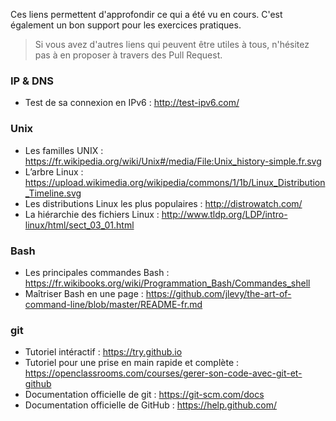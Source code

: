 Ces liens permettent d'approfondir ce qui a été vu en cours. C'est également un bon support pour les exercices pratiques.

> Si vous avez d'autres liens qui peuvent être utiles à tous, n'hésitez pas à en proposer à travers des Pull Request.

### IP & DNS

- Test de sa connexion en IPv6 : http://test-ipv6.com/

### Unix

- Les familles UNIX : <https://fr.wikipedia.org/wiki/Unix#/media/File:Unix_history-simple.fr.svg>
- L’arbre Linux : <https://upload.wikimedia.org/wikipedia/commons/1/1b/Linux_Distribution_Timeline.svg>
- Les distributions Linux les plus populaires : http://distrowatch.com/
- La hiérarchie des fichiers Linux : http://www.tldp.org/LDP/intro-linux/html/sect_03_01.html

### Bash

- Les principales commandes Bash : https://fr.wikibooks.org/wiki/Programmation_Bash/Commandes_shell
- Maîtriser Bash en une page : https://github.com/jlevy/the-art-of-command-line/blob/master/README-fr.md

### git

- Tutoriel intéractif : <https://try.github.io>
- Tutoriel pour une prise en main rapide et complète : <https://openclassrooms.com/courses/gerer-son-code-avec-git-et-github>
- Documentation officielle de git : <https://git-scm.com/docs>
- Documentation officielle de GitHub : https://help.github.com/
